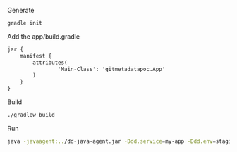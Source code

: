 Generate
```bash
gradle init
```

Add the app/build.gradle
```xml
jar {
    manifest {
        attributes(
                'Main-Class': 'gitmetadatapoc.App'
        )
    }
}
```

Build
```bash
./gradlew build
```

Run
```bash
java -javaagent:../dd-java-agent.jar -Ddd.service=my-app -Ddd.env=staging -Ddd.version=1.0 -jar app/build/libs/app.jar
```
